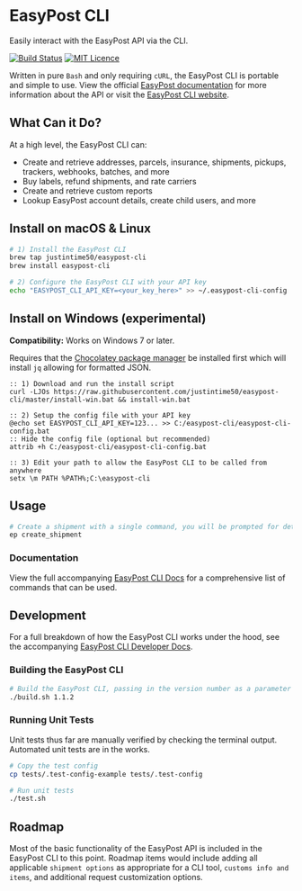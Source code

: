 # EasyPost CLI

Easily interact with the EasyPost API via the CLI.

[![Build Status](https://travis-ci.com/Justintime50/easypost-cli.svg?branch=master)](https://travis-ci.com/Justintime50/easypost-cli)
[![MIT Licence](https://badges.frapsoft.com/os/mit/mit.svg?v=103)](https://opensource.org/licenses/mit-license.php)

Written in pure `Bash` and only requiring `cURL`, the EasyPost CLI is portable and simple to use. View the official [EasyPost documentation](https://www.easypost.com/docs/api) for more information about the API or visit the [EasyPost CLI website](https://justintime50.github.io/easypost-cli).

## What Can it Do?

At a high level, the EasyPost CLI can:
- Create and retrieve addresses, parcels, insurance, shipments, pickups, trackers, webhooks, batches, and more
- Buy labels, refund shipments, and rate carriers
- Create and retrieve custom reports
- Lookup EasyPost account details, create child users, and more

## Install on macOS & Linux

```bash
# 1) Install the EasyPost CLI
brew tap justintime50/easypost-cli
brew install easypost-cli

# 2) Configure the EasyPost CLI with your API key
echo "EASYPOST_CLI_API_KEY=<your_key_here>" >> ~/.easypost-cli-config
```

## Install on Windows (experimental)

**Compatibility:** Works on Windows 7 or later. 

Requires that the [Chocolatey package manager](https://chocolatey.org) be installed first which will install `jq` allowing for formatted JSON.

```batch
:: 1) Download and run the install script
curl -LJOs https://raw.githubusercontent.com/justintime50/easypost-cli/master/install-win.bat && install-win.bat

:: 2) Setup the config file with your API key
@echo set EASYPOST_CLI_API_KEY=123... >> C:/easypost-cli/easypost-cli-config.bat
:: Hide the config file (optional but recommended)
attrib +h C:/easypost-cli/easypost-cli-config.bat

:: 3) Edit your path to allow the EasyPost CLI to be called from anywhere
setx \m PATH %PATH%;C:\easypost-cli
```

## Usage

```bash
# Create a shipment with a single command, you will be prompted for details
ep create_shipment
```

### Documentation

View the full accompanying [EasyPost CLI Docs](/docs/man.md) for a comprehensive list of commands that can be used.

## Development

For a full breakdown of how the EasyPost CLI works under the hood, see the accompanying [EasyPost CLI Developer Docs](/docs/development.md).

### Building the EasyPost CLI

```bash
# Build the EasyPost CLI, passing in the version number as a parameter
./build.sh 1.1.2
```

### Running Unit Tests

Unit tests thus far are manually verified by checking the terminal output. Automated unit tests are in the works.

```bash
# Copy the test config
cp tests/.test-config-example tests/.test-config

# Run unit tests
./test.sh
```

## Roadmap

Most of the basic functionality of the EasyPost API is included in the EasyPost CLI to this point. Roadmap items would include adding all applicable `shipment options` as appropriate for a CLI tool, `customs info and items`, and additional request customization options.
